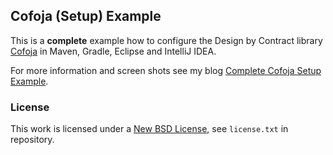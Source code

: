 ## Cofoja (Setup) Example ##

This is a **complete** example how to configure the Design by Contract library [Cofoja](https://github.com/nhatminhle/cofoja) in Maven, Gradle, Eclipse and IntelliJ IDEA.

For more information and screen shots see my blog [Complete Cofoja Setup Example](http://blog.code-cop.org/2018/02/complete-cofoja-setup-example.html).

### License ###
This work is licensed under a [New BSD License](http://opensource.org/licenses/bsd-license.php), see `license.txt` in repository.
